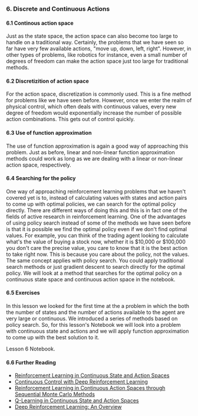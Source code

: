 ### 6. Discrete and Continuous Actions

#### 6.1 Continous action space

Just as the state space, the action space can also become too large to handle on a
traditional way. Certainly, the problems that we have seen so far have very few
available actions, "move up, down, left, right". However, in other types of problems,
like robotics for instance, even a small number of degrees of freedom can make the
action space just too large for traditional methods.

#### 6.2 Discretizition of action space

For the action space, discretization is commonly used. This is a fine method for
problems like we have seen before. However, once we enter the realm of physical 
control, which often deals with continuous values, every new degree of freedom 
would exponentially increase the number of possible action combinations. This gets 
out of control quickly.

#### 6.3 Use of function approximation

The use of function approximation is again a good way of approaching this problem. 
Just as before, linear and non-linear function approximation methods could work as 
long as we are dealing with a linear or non-linear action space, respectively.

#### 6.4 Searching for the policy

One way of approaching reinforcement learning problems that we haven't covered yet 
is to, instead of calculating values with states and action pairs to come up with
optimal policies, we can search for the optimal policy directly. There are different
ways of doing this and this is in fact one of the fields of active research in 
reinforcement learning. One of the advantages of using policy search instead of some
of the methods we have seen before is that it is possible we find the optimal policy
even if we don't find optimal values. For example, you can think of the trading agent
looking to calculate what's the value of buying a stock now, whether it is $10,000 or 
$100,000 you don't care the precise value, you care to know that it is the best action
to take right now. This is because you care about the policy, not the values. The
same concept applies with policy search. You could apply traditional search methods 
or just gradient descent to search directly for the optimal policy. We will look at
a method that searches for the optimal policy on a continuous state space and continuous
action space in the notebook.

#### 6.5 Exercises

In this lesson we looked for the first time at the a problem in which the both the number of states and the number
of actions available to the agent are very large or continuous. We introduced a series of methods based on policy
search. So, for this lesson's Notebook we will look into a problem with continuous state and actions and we
will apply function approximation to come up with the best solution to it.

Lesson 6 Notebook.

#### 6.6 Further Reading

  * [Reinforcement Learning in Continuous State and Action Spaces](http://oai.cwi.nl/oai/asset/19689/19689B.pdf)
  * [Continuous Control with Deep Reinforcement Learning](https://arxiv.org/pdf/1509.02971.pdf)
  * [Reinforcement Learning in Continuous Action Spaces through Sequential Monte Carlo Methods](https://papers.nips.cc/paper/3318-reinforcement-learning-in-continuous-action-spaces-through-sequential-monte-carlo-methods.pdf)
  * [Q-Learning in Continuous State and Action Spaces](http://users.cecs.anu.edu.au/~rsl/rsl_papers/99ai.kambara.pdf)
  * [Deep Reinforcement Learning: An Overview](https://arxiv.org/pdf/1701.07274.pdf)
